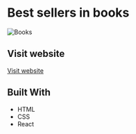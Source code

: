 # Best sellers in books


![Books](https://user-images.githubusercontent.com/60655590/227194640-f055efdf-51cb-46b7-b36b-1afe3596dab9.png)

## Visit website
[Visit website](https://react-amazon-bestsellers-books-dy.netlify.app/)

## Built With

* HTML
* CSS
* React

